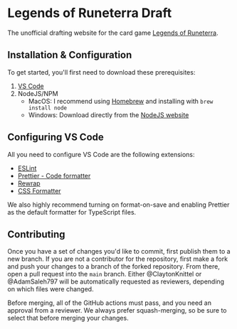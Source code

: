 # Legends of Runeterra Draft

The unofficial drafting website for the card game [Legends of
Runeterra](https://playruneterra.com/).

## Installation & Configuration

To get started, you'll first need to download these prerequisites:

1. [VS Code](https://code.visualstudio.com/)
1. NodeJS/NPM
   - MacOS: I recommend using [Homebrew](https://brew.sh/) and installing with
     `brew install node`
   - Windows: Download directly from the [NodeJS
     website](https://nodejs.org/en/download/)

## Configuring VS Code

All you need to configure VS Code are the following extensions:

- [ESLint](https://marketplace.visualstudio.com/items?itemName=dbaeumer.vscode-eslint)
- [Prettier - Code
  formatter](https://marketplace.visualstudio.com/items?itemName=esbenp.prettier-vscode)
- [Rewrap](https://marketplace.visualstudio.com/items?itemName=stkb.rewrap)
- [CSS
  Formatter](https://marketplace.visualstudio.com/items?itemName=aeschli.vscode-css-formatter)

We also highly recommend turning on format-on-save and enabling Prettier as the
default formatter for TypeScript files.

## Contributing

Once you have a set of changes you'd like to commit, first publish them to a new
branch. If you are not a contributor for the repository, first make a fork and
push your changes to a branch of the forked repository. From there, open a pull
request into the `main` branch. Either @ClaytonKnittel or @AdamSaleh797 will be
automatically requested as reviewers, depending on which files were changed.

Before merging, all of the GitHub actions must pass, and you need an approval
from a reviewer. We always prefer squash-merging, so be sure to select that
before merging your changes.
